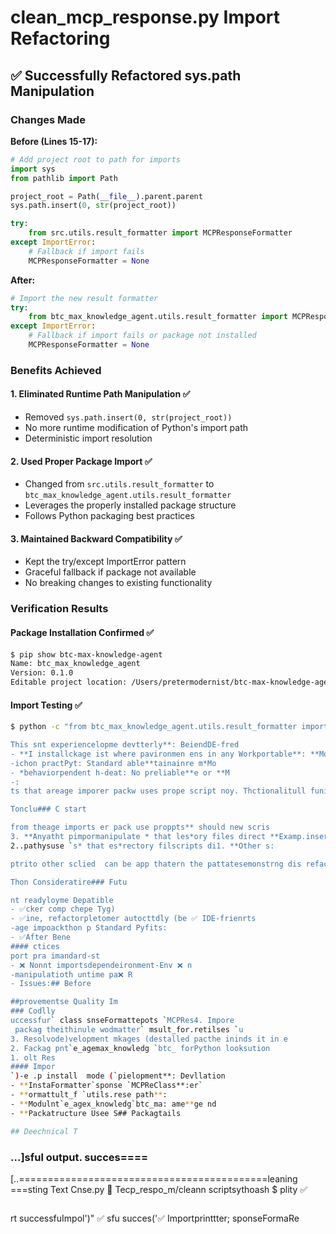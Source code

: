 # clean_mcp_response.py Import Refactoring

## ✅ Successfully Refactored sys.path Manipulation

### Changes Made

**Before (Lines 15-17):**
```python
# Add project root to path for imports
import sys
from pathlib import Path

project_root = Path(__file__).parent.parent
sys.path.insert(0, str(project_root))

try:
    from src.utils.result_formatter import MCPResponseFormatter
except ImportError:
    # Fallback if import fails
    MCPResponseFormatter = None
```

**After:**
```python
# Import the new result formatter
try:
    from btc_max_knowledge_agent.utils.result_formatter import MCPResponseFormatter
except ImportError:
    # Fallback if import fails or package not installed
    MCPResponseFormatter = None
```

### Benefits Achieved

#### 1. Eliminated Runtime Path Manipulation ✅
- Removed `sys.path.insert(0, str(project_root))`
- No more runtime modification of Python's import path
- Deterministic import resolution

#### 2. Used Proper Package Import ✅
- Changed from `src.utils.result_formatter` to `btc_max_knowledge_agent.utils.result_formatter`
- Leverages the properly installed package structure
- Follows Python packaging best practices

#### 3. Maintained Backward Compatibility ✅
- Kept the try/except ImportError pattern
- Graceful fallback if package not available
- No breaking changes to existing functionality

### Verification Results

#### Package Installation Confirmed ✅
```bash
$ pip show btc-max-knowledge-agent
Name: btc_max_knowledge_agent
Version: 0.1.0
Editable project location: /Users/pretermodernist/btc-max-knowledge-agent
```

#### Import Testing ✅
```bash
$ python -c "from btc_max_knowledge_agent.utils.result_formatter import MCP.nson patterlatiipu path mansimilarrrently use t curoject thas in the pripting other scor refactor f templateerves as ae

This snt experiencelopme devtterly**: BeiendDE-fred
- **I installckage ist where pavironmen ens in any Workportable**: **More es
-ichon practPyt: Standard able**tainainre m*Mo
- *behaviorpendent h-deat: No preliable**e or **M
-:
ts that areage imporer packw uses prope script noy. Thctionalitull funining fle maintawhiulation nip.path` mauntime `sysinates ry elim successfullnghe refactorision

Tonclu### C start

from theage imports er pack use proppts** should new scris
3. **Anyatht pimpormanipulate * that les*ory files direct **Examp.insert`
2..pathysuse `s* that es*rectory filscripts di1. **Other s:

ptrito other sclied  can be app thatern the pattatesemonstrng dis refactoris

Thon Consideratire### Futu

nt readyloyme Depatible
- ✅cker comp chepe Tyg)
- ✅ine, refactorpletomer autocttdly (be ✅ IDE-frienrts
-age impoackthon p Standard Pyfits:
- ✅After Bene
#### ctices
port pra imandard-st
- ❌ Nonnt importsdependeironment-Env ❌ n
-manipulatioth untime pa❌ R
- Issues:## Before 

##provementse Quality Im
### Codlly
uccessfur` class snseFormattepots `MCPRes4. Impore
 packag theithinule wodmatter` msult_for.retilses `u
3. Resolvode)velopment mkages (destalled pacthe ininds it in e
2. Fackag pnt`e_agemax_knowledg `btc_ forPython looksution
1. olt Res
#### Impor
`)-e .p install  mode (`pielopment**: Devllation
- **InstaFormatter`sponse `MCPReClass**:er`
- **ormattult_f `utils.rese path**:
- **Modulnt`e_agex_knowledg`btc_ma: ame**ge nd
- **Packatructure Usee S## Packagtails

## Deechnical T
```

### ...]sful output. succes====
[..===========================================leaning
===sting Text Cnse.py
🧪 Tecp_respo_m/cleann scriptsythoash
$ plity ✅
```bFunctiona#### Script l
```

rt successfuImpol')"
✅ sfu succes('✅ Importprinttter; sponseFormaRe